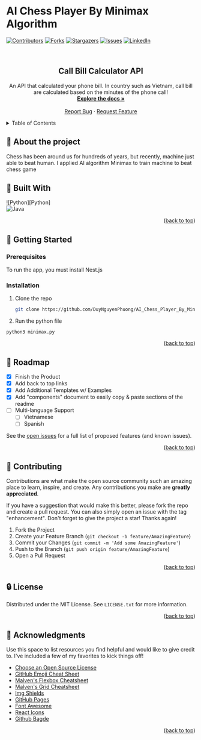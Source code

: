 # AI Chess Player By Minimax Algorithm

<a name="readme-top"></a>
[![Contributors][contributors-shield]][contributors-url]
[![Forks][forks-shield]][forks-url]
[![Stargazers][stars-shield]][stars-url]
[![Issues][issues-shield]][issues-url]
[![LinkedIn][linkedin-shield]][linkedin-url]
<!-- [![MIT License][license-shield]][license-url] -->



<!-- PROJECT LOGO -->
<br />
<div align="center">
  <h2 align="center">Call Bill Calculator API </h3>

  <p align="center">
    An API that calculated your phone bill. In country such as Vietnam, call bill are calculated based on the minutes of the phone call!
    <br />
    <a href="https://github.com/DuyNguyenPhuong/CallBill/"><strong>Explore the docs »</strong></a>
    <br />
    <br />
    <a href="https://github.com/DuyNguyenPhuong/CallBill/issues">Report Bug</a>
    ·
    <a href="https://github.com/DuyNguyenPhuong/CallBill/issues">Request Feature</a>
  </p>
</div>

<details>
  <summary>Table of Contents</summary>
  <ol>
    <li>
      <a href="#about-the-project">About The Project</a>
      <ul>
        <li><a href="#built-with">Built With</a></li>
      </ul>
    </li>
    <li>
      <a href="#getting-started">Getting Started</a>
      <ul>
        <li><a href="#prerequisites">Prerequisites</a></li>
        <li><a href="#installation">Installation</a></li>
      </ul>
    </li>
    <li><a href="#usage">Usage</a></li>
    <li><a href="#roadmap">Roadmap</a></li>
    <li><a href="#contributing">Contributing</a></li>
    <li><a href="#license">License</a></li>
    <li><a href="#contact">Contact</a></li>
    <li><a href="#acknowledgments">Acknowledgments</a></li>
  </ol>
</details>


## :high_brightness: About the project

Chess has been around us for hundreds of years, but recently, machine just able to beat human. I applied AI algorithm Minimax to train machine to beat chess game

## 🔧 Built With

![Python][Python] <br>
![Java][Java]


<p align="right">(<a href="#readme-top">back to top</a>)</p>


<!-- GETTING STARTED -->
## :dizzy: Getting Started

### Prerequisites

To run the app, you must install Nest.js

### Installation

1. Clone the repo
   ```sh
   git clone https://github.com/DuyNguyenPhuong/AI_Chess_Player_By_Minimax_Algorithm.git
   ```
2. Run the python file
```
python3 minimax.py
```

<p align="right">(<a href="#readme-top">back to top</a>)</p>


<!-- ROADMAP -->
## :mountain_cableway: Roadmap

- [x] Finish the Product
- [x] Add back to top links
- [x] Add Additional Templates w/ Examples
- [x] Add "components" document to easily copy & paste sections of the readme
- [ ] Multi-language Support
    - [ ] Vietnamese
    - [ ] Spanish

See the [open issues](https://github.com/DuyNguyenPhuong/Emergency-Alert-Global-Version/issues) for a full list of proposed features (and known issues).

<p align="right">(<a href="#readme-top">back to top</a>)</p>





<!-- CONTRIBUTING -->
## :dancer: Contributing

Contributions are what make the open source community such an amazing place to learn, inspire, and create. Any contributions you make are **greatly appreciated**.

If you have a suggestion that would make this better, please fork the repo and create a pull request. You can also simply open an issue with the tag "enhancement".
Don't forget to give the project a star! Thanks again!

1. Fork the Project
2. Create your Feature Branch (`git checkout -b feature/AmazingFeature`)
3. Commit your Changes (`git commit -m 'Add some AmazingFeature'`)
4. Push to the Branch (`git push origin feature/AmazingFeature`)
5. Open a Pull Request

<p align="right">(<a href="#readme-top">back to top</a>)</p>






<!-- LICENSE -->
## :lock: License

Distributed under the MIT License. See `LICENSE.txt` for more information.

<p align="right">(<a href="#readme-top">back to top</a>)</p>





<!-- ACKNOWLEDGMENTS -->
## :closed_book: Acknowledgments

Use this space to list resources you find helpful and would like to give credit to. I've included a few of my favorites to kick things off!

* [Choose an Open Source License](https://choosealicense.com)
* [GitHub Emoji Cheat Sheet](https://www.webpagefx.com/tools/emoji-cheat-sheet)
* [Malven's Flexbox Cheatsheet](https://flexbox.malven.co/)
* [Malven's Grid Cheatsheet](https://grid.malven.co/)
* [Img Shields](https://shields.io)
* [GitHub Pages](https://pages.github.com)
* [Font Awesome](https://fontawesome.com)
* [React Icons](https://react-icons.github.io/react-icons/search)
* [Github Bagde](https://github.com/Ileriayo/markdown-badges)

<p align="right">(<a href="#readme-top">back to top</a>)</p>









<!-- MARKDOWN LINKS & IMAGES -->
<!-- https://www.markdownguide.org/basic-syntax/#reference-style-links -->
[contributors-shield]: https://img.shields.io/github/contributors/DuyNguyenPhuong/Emergency-Alert-Global-Version.svg?style=for-the-badge
[contributors-url]: https://github.com/DuyNguyenPhuong/Emergency-Alert-Global-Version/graphs/contributors
[forks-shield]: https://img.shields.io/github/forks/DuyNguyenPhuong/Emergency-Alert-Global-Version.svg?style=for-the-badge
[forks-url]: https://github.com/DuyNguyenPhuong/Emergency-Alert-Global-Version/network/members
[stars-shield]: https://img.shields.io/github/stars/DuyNguyenPhuong/Emergency-Alert-Global-Version.svg?style=for-the-badge
[stars-url]: https://github.com/DuyNguyenPhuong/Emergency-Alert-Global-Versionstargazers
[issues-shield]: https://img.shields.io/github/issues/DuyNguyenPhuong/Emergency-Alert-Global-Version.svg?style=for-the-badge
[issues-url]: https://github.com/DuyNguyenPhuong/Emergency-Alert-Global-Version/issues
[license-shield]: https://img.shields.io/github/license/DuyNguyenPhuong/Emergency-Alert-Global-Version.svg?style=for-the-badge
[license-url]: https://github.com/DuyNguyenPhuong/Emergency-Alert-Global-Version/blob/main/LICENSE.txt
[linkedin-shield]: https://img.shields.io/badge/-LinkedIn-black.svg?style=for-the-badge&logo=linkedin&colorB=555
[linkedin-url]: https://www.linkedin.com/in/duyngp/

[Java]: https://img.shields.io/badge/java-%23ED8B00.svg?style=for-the-badge&logo=java&logoColor=white
[Kotlin]: https://img.shields.io/badge/kotlin-%237F52FF.svg?style=for-the-badge&logo=kotlin&logoColor=white
[Kotlin-url]: https://kotlinlang.org/

[Next.js]: https://img.shields.io/badge/next.js-000000?style=for-the-badge&logo=nextdotjs&logoColor=white
[Next-url]: https://nextjs.org/
[React.js]: https://img.shields.io/badge/React-20232A?style=for-the-badge&logo=react&logoColor=61DAFB
[React-url]: https://reactjs.org/
[Vue.js]: https://img.shields.io/badge/Vue.js-35495E?style=for-the-badge&logo=vuedotjs&logoColor=4FC08D
[Vue-url]: https://vuejs.org/
[Angular.io]: https://img.shields.io/badge/Angular-DD0031?style=for-the-badge&logo=angular&logoColor=white
[Angular-url]: https://angular.io/
[Svelte.dev]: https://img.shields.io/badge/Svelte-4A4A55?style=for-the-badge&logo=svelte&logoColor=FF3E00
[Svelte-url]: https://svelte.dev/
[Laravel.com]: https://img.shields.io/badge/Laravel-FF2D20?style=for-the-badge&logo=laravel&logoColor=white
[Laravel-url]: https://laravel.com
[Bootstrap.com]: https://img.shields.io/badge/Bootstrap-563D7C?style=for-the-badge&logo=bootstrap&logoColor=white
[Bootstrap-url]: https://getbootstrap.com
[JQuery.com]: https://img.shields.io/badge/jQuery-0769AD?style=for-the-badge&logo=jquery&logoColor=white
[JQuery-url]: https://jquery.com 







